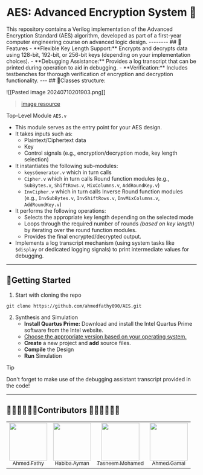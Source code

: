 <div align="center">
<h1> AES: Advanced Encryption System 🔐</h1> 
</div>
 This repository contains a Verilog implementation of the Advanced Encryption Standard (AES) algorithm, developed as part of a first-year computer engineering course on advanced logic design.
 --------
 ## 🚀Features 
- **Flexible Key Length Support:** Encrypts and decrypts data using 128-bit, 192-bit, or 256-bit keys (depending on your implementation choices).
- **Debugging Assistance:** Provides a log transcript that can be printed during operation to aid in debugging.
- **Verification:** Includes testbenches for thorough verification of encryption and decryption functionality.
---
## 📃Classes structure:

![[Pasted image 20240710201903.png]]

>[image resource](https://www.researchgate.net/figure/The-overall-structure-of-the-AES-algorithm-1_fig1_320162676)

Top-Level Module `AES.v`
- This module serves as the entry point for your AES design.
- It takes inputs such as:
    - Plaintext/Ciphertext data
    - Key
    - Control signals (e.g., encryption/decryption mode, key length selection)
- It instantiates the following sub-modules:
	- `keysGenerator.v` which in turn calls
	- `Cipher.v` which in turn calls Round function modules (e.g., `SubBytes.v`, `ShiftRows.v`, `MixColumns.v`, `AddRoundKey.v`)
	- `InvCipher.v` which in turn calls Inverse Round function modules (e.g., `InvSubBytes.v`, `InvShiftRows.v`, `InvMixColumns.v`, `AddRoundKey.v`)
- It performs the following operations:
	- Selects the appropriate key length depending on the selected mode
	- Loops through the required number of rounds *(based on key length)* by iterating over the round function modules.
	- Provides the final encrypted/decrypted output.
- Implements a log transcript mechanism (using system tasks like `$display` or dedicated logging signals) to print intermediate values for debugging.
---
## 🚧Getting Started
1. Start with cloning the repo
```
git clone https://github.com/ahmedfathy090/AES.git
```
2. Synthesis and Simulation
	- **Install Quartus Prime:** Download and install the Intel Quartus Prime software from the Intel website.
	- [Choose the appropriate version based on your operating system.](https://www.intel.com/content/www/us/en/products/details/fpga/development-tools/quartus-prime.html)
	- **Create** a new project and **add** source files.
	- **Compile** the Design
	- **Run** Simulation
> [!TIP]
> Don't forget to make use of the debugging assistant transcript provided in the code!

----
## 👩🏻‍💻👩🏻‍💻Contributors 🧑🏻‍💻🧑🏻‍💻
<table>
<tr>
  <td align = "center"> 
	<a href = "https://github.com/ahmedfathy0-0">
	  <img src = "https://github.com/ahmedfathy0-0.png" width = 100>
	  <br />
	  <sub> Ahmed Fathy</sub>
	</a>
  </td>
  <td align = "center"> 
	<a href = "https://github.com/habibayman">
	  <img src = "https://github.com/habibayman.png" width = 100>
	  <br />
	  <sub> Habiba Ayman </sub>
	</a>
  </td>
  <td align = "center"> 
	<a href = "https://github.com/Tasneemmohammed0">
	  <img src = "https://github.com/Tasneemmohammed0.png" width = 100>
	  <br />
	  <sub> Tasneem Mohamed </sub>
	</a>
  </td>
  <td align = "center"> 
	<a href = "https://github.com/ahmedGamalEllabban">
	  <img src = "https://github.com/ahmedGamalEllabban.png" width = 100>
	  <br />
	  <sub> Ahmed Gamal </sub>
	</a>
  </td>
</tr>
</table>
